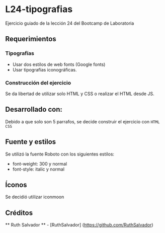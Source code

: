 # L24-tipografias
Ejercicio guiado de la lección 24 del Bootcamp de Laboratoria

## Requerimientos
### Tipografías
* Usar dos estilos de web fonts (Google fonts)
* Usar tipografías iconográficas.

### Construcción del ejercicio
Se da libertad de utilizar solo HTML y CSS o realizar el HTML desde JS.

## Desarrollado con:
Debido a que solo son 5 parrafos, se decide construir el ejercicio con 
`HTML` `CSS`

## Fuente y estilos
Se utilizó la fuente Roboto con los siguientes estilos:
* font-weight: 300 y normal
* font-style: italic y normal

## Íconos
Se decidió utilizar iconmoon

## Créditos
** Ruth Salvador ** - [RuthSalvador] (https://github.com/RuthSalvador)
